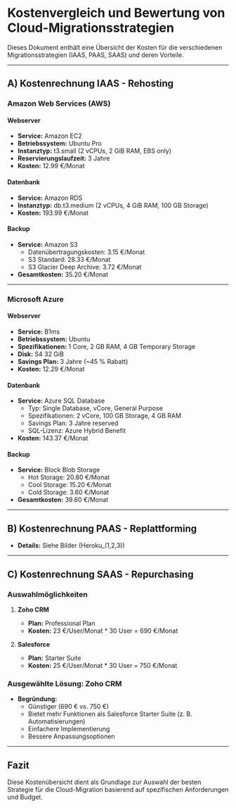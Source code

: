 # Kostenvergleich und Bewertung von Cloud-Migrationsstrategien

Dieses Dokument enthält eine Übersicht der Kosten für die verschiedenen Migrationsstrategien (IAAS, PAAS, SAAS) und deren Vorteile.

---

## A) Kostenrechnung IAAS - Rehosting

### Amazon Web Services (AWS)
#### Webserver
- **Service:** Amazon EC2
- **Betriebssystem:** Ubuntu Pro
- **Instanztyp:** t3.small (2 vCPUs, 2 GiB RAM, EBS only)
- **Reservierungslaufzeit:** 3 Jahre
- **Kosten:** 12.99 €/Monat

#### Datenbank
- **Service:** Amazon RDS
- **Instanztyp:** db.t3.medium (2 vCPUs, 4 GiB RAM, 100 GB Storage)
- **Kosten:** 193.99 €/Monat

#### Backup
- **Service:** Amazon S3
  - Datenübertragungskosten: 3.15 €/Monat
  - S3 Standard: 28.33 €/Monat
  - S3 Glacier Deep Archive: 3.72 €/Monat
- **Gesamtkosten:** 35.20 €/Monat

---

### Microsoft Azure
#### Webserver
- **Service:** B1ms
- **Betriebssystem:** Ubuntu
- **Spezifikationen:** 1 Core, 2 GB RAM, 4 GB Temporary Storage
- **Disk:** S4 32 GiB
- **Savings Plan:** 3 Jahre (~45 % Rabatt)
- **Kosten:** 12.29 €/Monat

#### Datenbank
- **Service:** Azure SQL Database
  - Typ: Single Database, vCore, General Purpose
  - Spezifikationen: 2 vCore, 100 GB Storage, 4 GB RAM
  - Savings Plan: 3 Jahre reserved
  - SQL-Lizenz: Azure Hybrid Benefit
- **Kosten:** 143.37 €/Monat

#### Backup
- **Service:** Block Blob Storage
  - Hot Storage: 20.80 €/Monat
  - Cool Storage: 15.20 €/Monat
  - Cold Storage: 3.60 €/Monat
- **Gesamtkosten:** 39.60 €/Monat

---

## B) Kostenrechnung PAAS - Replattforming
- **Details:** Siehe Bilder (Heroku_(1,2,3))

---

## C) Kostenrechnung SAAS - Repurchasing

### Auswahlmöglichkeiten
1. **Zoho CRM**
   - **Plan:** Professional Plan
   - **Kosten:** 23 €/User/Monat * 30 User = 690 €/Monat

2. **Salesforce**
   - **Plan:** Starter Suite
   - **Kosten:** 25 €/User/Monat * 30 User = 750 €/Monat

### Ausgewählte Lösung: **Zoho CRM**
- **Begründung:**
  - Günstiger (690 € vs. 750 €)
  - Bietet mehr Funktionen als Salesforce Starter Suite (z. B. Automatisierungen)
  - Einfachere Implementierung
  - Bessere Anpassungsoptionen

---

## Fazit
Diese Kostenübersicht dient als Grundlage zur Auswahl der besten Strategie für die Cloud-Migration basierend auf spezifischen Anforderungen und Budget.
